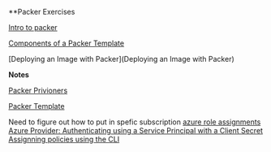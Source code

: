 **Packer Exercises 


[Intro to packer](https://classroom.udacity.com/nanodegrees/nd082/parts/07bea1bd-9a45-4e1e-b79d-4a17b32e9faf/modules/7ddc5964-272c-4ffe-8353-a52f51a090cb/lessons/a1bde9e8-95f4-4686-8022-c5ed0395a23d/concepts/f341bcb0-3c12-485a-8fda-9ee9761f66ce)

[Components of a Packer Template](https://classroom.udacity.com/nanodegrees/nd082/parts/07bea1bd-9a45-4e1e-b79d-4a17b32e9faf/modules/7ddc5964-272c-4ffe-8353-a52f51a090cb/lessons/a1bde9e8-95f4-4686-8022-c5ed0395a23d/concepts/6cb626d0-4ff0-44c0-ae0e-039fa3111940)

[Deploying an Image with Packer](Deploying an Image with Packer)

**Notes**

[Packer Privioners](https://www.packer.io/docs/provisioners)

[Packer Template](https://video.udacity-data.com/topher/2020/September/5f68e6f4_demo/demo.json)

Need to figure out how to put in spefic subscription 
[azure role assignments](https://registry.terraform.io/providers/hashicorp/azurerm/latest/docs/resources/role_assignment)  
[Azure Provider: Authenticating using a Service Principal with a Client Secret](https://registry.terraform.io/providers/hashicorp/azurerm/latest/docs/guides/service_principal_client_secret)  
[Assignning policies using the CLI](https://azurecitadel.com/automation/policy/cli/)  